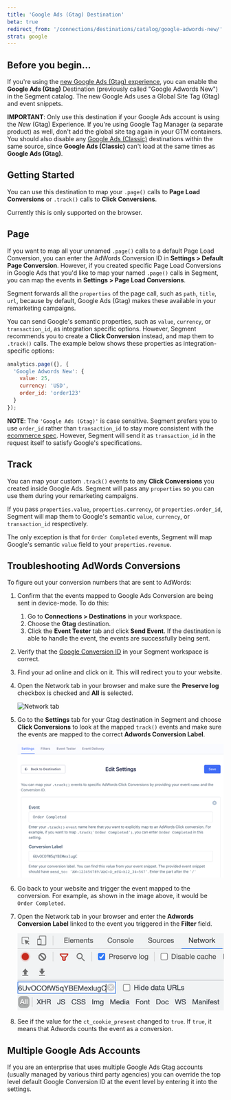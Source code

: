```yaml
---
title: 'Google Ads (Gtag) Destination'
beta: true
redirect_from: '/connections/destinations/catalog/google-adwords-new/'
strat: google
---
```


## Before you begin...

If you're using the [new Google Ads (Gtag) experience](https://support.google.com/adwords/answer/6095821?hl=en&ref_topic=3165803), you can enable the **Google Ads (Gtag)** Destination (previously called "Google Adwords New") in the Segment catalog. The new Google Ads uses a Global Site Tag (Gtag) and event snippets.

**IMPORTANT**: Only use this destination if your Google Ads account is using the _New_ (Gtag) Experience. If you're using Google Tag Manager (a separate product) as well, don't add the global site tag again in your GTM containers. You should also disable any [Google Ads (Classic)](https://segment.com/docs/connections/destinations/catalog/adwords/) destinations within the same source, since **Google Ads (Classic)** can't load at the same times as **Google Ads (Gtag)**.

## Getting Started

You can use this destination to map your `.page()` calls to **Page Load Conversions** or `.track()` calls to **Click Conversions**.

Currently this is only supported on the browser.

## Page

If you want to map all your unnamed `.page()` calls to a default Page Load Conversion, you can enter the AdWords Conversion ID in **Settings > Default Page Conversion**. However, if you created specific Page Load Conversions in Google Ads that you'd like to map your named `.page()` calls in Segment, you can map the events in **Settings > Page Load Conversions**.

Segment forwards all the `properties` of the page call, such as `path`, `title`, `url`, because by default, Google Ads (Gtag) makes these available in your remarketing campaigns.

You can send Google's semantic properties, such as `value`, `currency`, or `transaction_id`, as integration specific options. However, Segment recommends you to  create a **Click Conversion** instead, and map them to `.track()` calls. The example below shows these properties as integration-specific options:

```javascript
analytics.page({}, {
  'Google Adwords New': {
    value: 25,
    currency: 'USD',
    order_id: 'order123'
  }
});
```

**NOTE**: The `'Google Ads (Gtag)'` is case sensitive. Segment prefers you to use `order_id` rather than  `transaction_id` to stay more consistent with the [ecommerce spec](https://segment.com/docs/connections/spec/ecommerce/v2). However, Segment will send it as `transaction_id` in the request itself to satisfy Google's specifications.

## Track

You can map your custom `.track()` events to any **Click Conversions** you created inside Google Ads. Segment will pass any `properties` so you can use them during your remarketing campaigns.

If you pass `properties.value`, `properties.currency`, or `properties.order_id`, Segment will map them to Google's semantic `value`, `currency`, or `transaction_id` respectively.

The only exception is that for `Order Completed` events, Segment will map Google's semantic `value` field to your `properties.revenue`.

## Troubleshooting AdWords Conversions
To figure out your conversion numbers that are sent to AdWords:
1. Confirm that the events mapped to Google Ads Conversion are being sent in device-mode. To do this:
    1. Go to **Connections > Destinations** in your workspace.
    2. Choose the **Gtag** destination.
    3. Click the **Event Tester** tab and click **Send Event**.
    If the destination is able to handle the event, the events are successfully being sent.
2. Verify that the [Google Conversion ID](/docs/connections/destinations/catalog/google-ads-gtag/#google-conversion-id) in your Segment workspace is correct.
3. Find your ad online and click on it. This will redirect you to your website.
4. Open the Network tab in your browser and make sure the **Preserve log** checkbox is checked and **All** is selected.

      ![Network tab](/docs/connections/destinations/catalog/google-ads-gtag/images/gtag-1.png)

5. Go to the **Settings** tab for your Gtag destination in Segment and choose **Click Conversions** to look at the mapped `track()` events and make sure the events are mapped to the correct **Adwords Conversion Label**.

      ![Edit Settings](images/gtag-2.png)

6. Go back to your website and trigger the event mapped to the conversion. For example, as shown in the image above, it would be `Order Completed`.
7. Open the Network tab in your browser and enter the **Adwords Conversion Label** linked to the event you triggered in the **Filter** field.

      ![Network tab](./images/gtag-3.png)

8. See if the value for the `ct_cookie_present` changed to `true`. If `true`, it means that Adwords counts the event as a conversion.  

## Multiple Google Ads Accounts

If you are an enterprise that uses multiple Google Ads Gtag accounts (usually managed by various third party agencies) you can override the top level default Google Conversion ID at the event level by entering it into the settings.
